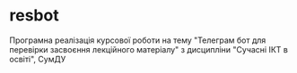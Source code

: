 # resbot
Програмна реалізація курсової роботи на тему "Телеграм бот для перевірки засвоєння лекційного матеріалу" з дисципліни "Сучасні ІКТ в освіті", СумДУ
